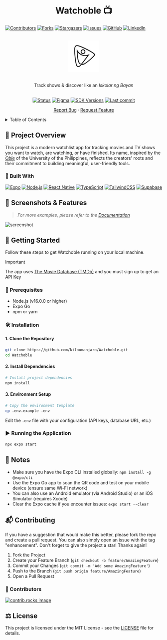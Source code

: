 <h1 align="center">Watchoble 📺</h1>
<a id="readme-top"></a>

[![Contributors][contributors-shield]][contributors-url]
[![Forks][forks-shield]][forks-url]
[![Stargazers][stars-shield]][stars-url]
[![Issues][issues-shield]][issues-url]
[![GitHub](https://img.shields.io/github/license/kiloumanjaro/Watchoble?style=for-the-badge)](https://github.com/kiloumanjaro/Watchoble/blob/main/LICENSE)
[![LinkedIn][linkedin-shield]][linkedin-url]

<!-- PROJECT LOGO -->

<div align="center">
  <br />
  <a href="https://github.com/kiloumanjaro/Watchoble">
    <img src="assets/images/logo-alt.png" alt="Logo" width="20%" height="20%">
  </a>
  <br />
  <p align="center">
    <br />
    Track shows & discover like an <em>Iskolar ng Bayan</em>
    <br />
    <br />
    <p align="center">
      <a href="#"><img alt="Status" src="https://img.shields.io/badge/status-Beta-yellow?style=flat&color=yellow" /></a>
      <a href="https://www.figma.com/design/Wphx1EKR0eY2Io0gokTvyn/ThriftNotice?node-id=0-1&t=GhaLetxFdu1aiIcZ-1"><img alt="Figma" src="https://img.shields.io/badge/Figma-Watchoble-FE5196?logo=figma&style=flat" /></a>
      <a href="https://www.python.org"><img alt="SDK Versions" src="https://img.shields.io/badge/SDK-52-A4C639?logo=android&logoColor=white" /></a>
      <a href="https://github.com/kiloumanjaro/Watchoble/commits/main"><img alt="Last commit" src="https://proxy.cyb3rko.de/shields/github/last-commit/cyb3rko/flashdim?color=coral&logo=git&logoColor=white"/</a>
    </p>
    <a href="https://github.com/kiloumanjaro/Watchoble/issues/new?labels=bug&template=bug-report---.md">Report Bug</a>
    &middot;
    <a href="https://github.com/kiloumanjaro/Watchoble/issues/new?labels=enhancement&template=feature-request---.md">Request Feature</a>
  </p>
</div>

<!-- TABLE OF CONTENTS -->
<details>
  <summary>Table of Contents</summary>
  <ol>
    <li>
      <a href="#-project-overview">📝 Project Overview</a>
      <ul>
        <li><a href="#--built-with">🧱  Built With</a></li>
      </ul>
    </li>
    <li><a href="#-screenshots--features">📱 Screenshots</a></li>
    <li>
      <a href="#-getting-started">🚀 Getting Started</a>
      <ul>
        <li><a href="#-prerequisites">🔧 Prerequisites</a></li>
        <li><a href="#%EF%B8%8F-installation">🛠️ Installation</a></li>
        <li><a href="#%EF%B8%8F-running-the-application">▶️ Running</a></li>
      </ul>
    </li>
    <li><a href="#-notes">📝 Notes</a></li>
    <li><a href="#-contributing">📬 Contributing</a></li>
    <li><a href="#%EF%B8%8F-license">⚖️ License</a></li>
  </ol>
</details>

<!-- PROJECT OVERVIEW -->

## 📝 Project Overview

This project is a modern watchlist app for tracking movies and TV shows you want to watch, are watching, or have finished. Its name, inspired by the [*Oble*](https://en.wikipedia.org/wiki/Oblation_(statue)) of the University of the Philippines, reflects the creators' roots and their commitment to building meaningful, user-friendly tools.

### 🧱  Built With

[![Expo][Expo]][Expo-url]
[![Node.js][Node.js]][Node.js-url]
[![React Native][React-Native]][React-Native-url]
[![TypeScript][TypeScript]][TypeScript-url]
[![TailwindCSS][Tailwind]][Tailwind-url]
[![Supabase][Supabase]][Supabase-url]

## 📱 Screenshots & Features

> _For more examples, please refer to the [Documentation](https://www.canva.com/design/DAGpUpNFjQU/L76Qn5GYrCd-QALyc0Armg/view?utm_content=DAGpUpNFjQU&utm_campaign=designshare&utm_medium=link2&utm_source=uniquelinks&utlId=h646d3d276a)_

<div>
  <img src="https://github.com/user-attachments/assets/d3a5e5b3-c36a-499c-b49e-b3ae7778f289" width="20%" alt="screenshot" />
</div>

## 🚀 Getting Started

Follow these steps to get Watchoble running on your local machine.

> [!IMPORTANT]
> 
> The app uses [The Movie Database (TMDb)](https://developer.themoviedb.org/docs/getting-started) and you must sign up to get an API Key

### 🔧 Prerequisites

- Node.js (v16.0.0 or higher)
- Expo Go
- npm or yarn

### 🛠️ Installation

#### 1. Clone the Repository

```sh
git clone https://github.com/kiloumanjaro/Watchoble.git
cd Watchoble
```

#### 2. Install Dependencies

```sh
# Install project dependencies
npm install
```

#### 3. Environment Setup

```bash
# Copy the environment template
cp .env.example .env
```

Edit the `.env` file with your configuration (API keys, database URL, etc.)

### ▶️ Running the Application

```sh
npx expo start
```

## 📝 Notes

- Make sure you have the Expo CLI installed globally: `npm install -g @expo/cli`
- Use the Expo Go app to scan the QR code and test on your mobile device (ensure same Wi-Fi network)
- You can also use an Android emulator (via Android Studio) or an iOS Simulator (requires Xcode)
- Clear the Expo cache if you encounter issues: `expo start --clear`

## 📬 Contributing

If you have a suggestion that would make this better, please fork the repo and create a pull request. You can also simply open an issue with the tag "enhancement".
Don't forget to give the project a star! Thanks again!

1. Fork the Project
2. Create your Feature Branch (`git checkout -b feature/AmazingFeature`)
3. Commit your Changes (`git commit -m 'Add some AmazingFeature'`)
4. Push to the Branch (`git push origin feature/AmazingFeature`)
5. Open a Pull Request

### 📢 Contributors

<a href="https://github.com/kiloumanjaro/Watchoble/graphs/contributors">
  <img src="https://contrib.rocks/image?repo=kiloumanjaro/Watchoble" alt="contrib.rocks image" />
</a>

## ⚖️ License

This project is licensed under the MIT License - see the [LICENSE](LICENSE) file for details.

<!-- MARKDOWN LINKS & IMAGES -->

[contributors-shield]: https://img.shields.io/github/contributors/kiloumanjaro/Watchoble.svg?style=for-the-badge
[contributors-url]: https://github.com/kiloumanjaro/Watchoble/graphs/contributors
[forks-shield]: https://img.shields.io/github/forks/kiloumanjaro/Watchoble.svg?style=for-the-badge
[forks-url]: https://github.com/kiloumanjaro/Watchoble/network/members
[stars-shield]: https://img.shields.io/github/stars/kiloumanjaro/Watchoble.svg?style=for-the-badge
[stars-url]: https://github.com/kiloumanjaro/Watchoble/stargazers
[issues-shield]: https://img.shields.io/github/issues/kiloumanjaro/Watchoble.svg?style=for-the-badge
[issues-url]: https://github.com/kiloumanjaro/Watchoble/issues
[linkedin-shield]: https://img.shields.io/badge/-LinkedIn-black.svg?style=for-the-badge&logo=linkedin&colorB=555
[linkedin-url]: https://www.linkedin.com/in/kiloumanjaro/overlay/urn:li:fsd_profileProject:(ACoAAFzjJQAB9x0aScdtku_x1uEPQArwlLGW7CQ,653859170)/skill-associations-details/
[product-screenshot]: images/screenshot.png
[Expo]: https://img.shields.io/badge/Expo-202425?style=for-the-badge&logo=expo&logoColor=white
[Expo-url]: https://expo.dev/
[React-Native]: https://img.shields.io/badge/React-20232A?style=for-the-badge&logo=react&logoColor=61DAFB
[React-Native-url]: https://reactnative.dev/
[Tailwind]: https://img.shields.io/badge/Tailwind-38B2AC?style=for-the-badge&logo=tailwind-css&logoColor=white
[Tailwind-url]: https://tailwindcss.com/
[Node.js]: https://img.shields.io/badge/Node.js-339933?style=for-the-badge&logo=node.js&logoColor=white
[Node.js-url]: https://nodejs.org/
[Supabase]: https://shields.io/badge/supabase-black?logo=supabase&style=for-the-badge
[Supabase-url]: https://supabase.com/
[TypeScript]: https://img.shields.io/badge/TypeScript-007ACC?style=for-the-badge&logo=typescript&logoColor=white
[TypeScript-url]: https://www.typescriptlang.org/
